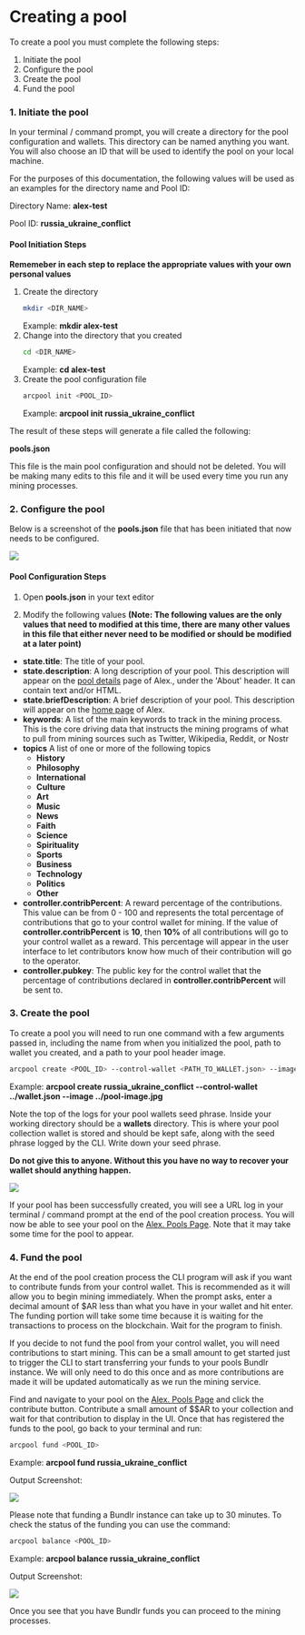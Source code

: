 # Creating a pool

To create a pool you must complete the following steps:

1. Initiate the pool
2. Configure the pool
3. Create the pool
4. Fund the pool

### 1. Initiate the pool

In your terminal / command prompt, you will create a directory for the pool configuration and wallets. This directory can be named anything you want. You will also choose an ID that will be used to identify the pool on your local machine.

For the purposes of this documentation, the following values will be used as an examples for the directory name and Pool ID:

Directory Name: **alex-test**

Pool ID: **russia_ukraine_conflict**

#### Pool Initiation Steps

**Rememeber in each step to replace the appropriate values with your own personal values**

1. Create the directory
   ```sh
   mkdir <DIR_NAME>
   ```
   Example: **mkdir alex-test**
2. Change into the directory that you created
   ```sh
   cd <DIR_NAME>
   ```
   Example: **cd alex-test**
3. Create the pool configuration file
   ```sh
   arcpool init <POOL_ID>
   ```
   Example: **arcpool init russia_ukraine_conflict**

The result of these steps will generate a file called the following:

**pools.json**

This file is the main pool configuration and should not be deleted. You will be making many edits to this file and it will
be used every time you run any mining processes.

### 2. Configure the pool

Below is a screenshot of the **pools.json** file that has been initiated that now needs to be configured.

![](https://arweave.net/bDYwoBuP7Ty9lDIhrfNolVZ-cBaI-OzzAKkV64Y74Mo)

#### Pool Configuration Steps

1. Open **pools.json** in your text editor

2. Modify the following values **(Note: The following values are the only values that need to modified at this time, there are many other values in this file that either never need to be modified or should be modified at a later point)**

- **state.title**: The title of your pool.
- **state.description**: A long description of your pool. This description will appear on the [pool details](https://alex.arweave.dev/#/pool/zIZXNTl-GtTDbO8eP8LpkHks5S5WhB4j82YX-N2RuGw) page of Alex., under the 'About' header. It can contain text and/or HTML.
- **state.briefDescription**: A brief description of your pool. This description will appear on the [home page](https://alex.arweave.dev) of Alex.
- **keywords**: A list of the main keywords to track in the mining process. This is the core driving data that instructs the mining programs of what to pull from mining sources such as Twitter, Wikipedia, Reddit, or Nostr
- **topics** A list of one or more of the following topics
  - **History**
  - **Philosophy**
  - **International**
  - **Culture**
  - **Art**
  - **Music**
  - **News**
  - **Faith**
  - **Science**
  - **Spirituality**
  - **Sports**
  - **Business**
  - **Technology**
  - **Politics**
  - **Other**
- **controller.contribPercent**: A reward percentage of the contributions. This value can be from 0 - 100 and represents the total percentage of contributions that go to your control wallet for mining. If the value of **controller.contribPercent** is **10**, then **10%** of all contributions will go to your control wallet as a reward. This percentage will appear in the user interface to let contributors know how much of their contribution will go to the operator.
- **controller.pubkey**: The public key for the control wallet that the percentage of contributions declared in **controller.contribPercent** will be sent to.

### 3. Create the pool

To create a pool you will need to run one command with a few arguments passed in, including the name from when you initialized the pool, path to wallet you created, and a path to your pool header image.

```sh
arcpool create <POOL_ID> --control-wallet <PATH_TO_WALLET.json> --image <PATH_TO_IMAGE>
```

Example: **arcpool create russia_ukraine_conflict --control-wallet ../wallet.json --image ../pool-image.jpg**

Note the top of the logs for your pool wallets seed phrase. Inside your working directory should be a **wallets** directory. This is where your pool collection wallet is stored and should be kept safe, along with the seed phrase logged by the CLI. Write down your seed phrase.

**Do not give this to anyone. Without this you have no way to recover your wallet should anything happen.**

![](https://arweave.net/9at6rfK4Ej3XOsdE5FUMmv8PSiM55hwtUUZAG96fASA)

If your pool has been successfully created, you will see a URL log in your terminal / command prompt at the end of the pool creation process. You will now be able to see your pool on the [Alex. Pools Page](https://alex.arweave.dev/#/pools). Note that it may take some time for the pool to appear.

### 4. Fund the pool

At the end of the pool creation process the CLI program will ask if you want to contribute funds from your control wallet. This is recommended as it will allow you to begin mining immediately. When the prompt asks, enter a decimal amount of $AR less than what you have in your wallet and hit enter. The funding portion will take some time because it is waiting for the transactions to process on the blockchain. Wait for the program to finish.

If you decide to not fund the pool from your control wallet, you will need contributions to start mining. This can be a small amount to get started just to trigger the CLI to start transferring your funds to your pools Bundlr instance. We will only need to do this once and as more contributions are made it will be updated automatically as we run the mining service.

Find and navigate to your pool on the [Alex. Pools Page](https://alex.arweave.dev/#/pools) and click the contribute button. Contribute a small amount of $$AR to your collection and wait for that contribution to display in the UI. Once that has registered the funds to the pool, go back to your terminal and run:

```sh
arcpool fund <POOL_ID>
```

Example: **arcpool fund russia_ukraine_conflict**

Output Screenshot:

![](https://arweave.net/z02hcBqrVeNbjYDIgyMImJVNv77QoSl2h73q0eksnwM)

Please note that funding a Bundlr instance can take up to 30 minutes. To check the status of the funding you can use the command:

```sh
arcpool balance <POOL_ID>
```

Example: **arcpool balance russia_ukraine_conflict**

Output Screenshot:

![](https://arweave.net/K2WdwCIYaKtipmGEQJrcn5flTMlwMgmYGJrycv9VAhU)

Once you see that you have Bundlr funds you can proceed to the mining processes.
